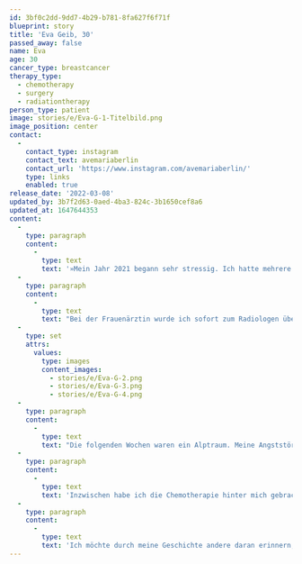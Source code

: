 ```yaml
---
id: 3bf0c2dd-9dd7-4b29-b781-8fa627f6f71f
blueprint: story
title: 'Eva Geib, 30'
passed_away: false
name: Eva
age: 30
cancer_type: breastcancer
therapy_type:
  - chemotherapy
  - surgery
  - radiationtherapy
person_type: patient
image: stories/e/Eva-G-1-Titelbild.png
image_position: center
contact:
  -
    contact_type: instagram
    contact_text: avemariaberlin
    contact_url: 'https://www.instagram.com/avemariaberlin/'
    type: links
    enabled: true
release_date: '2022-03-08'
updated_by: 3b7f2d63-0aed-4ba3-824c-3b1650cef8a6
updated_at: 1647644353
content:
  -
    type: paragraph
    content:
      -
        type: text
        text: '»Mein Jahr 2021 begann sehr stressig. Ich hatte mehrere Projekte am Laufen und war sehr vertieft in eine Studienarbeit. Nachts spürte ich einen stechenden Schmerz in meiner Brust. Ich ignorierte es im Glauben, dass es Verspannungen seien. Während sich nach und nach meine Projekte dem Ende näherten, wurde der Schmerz in meiner linken Brust stärker. Beim Abtasten erstarrte ich – da ist ein Knoten.'
  -
    type: paragraph
    content:
      -
        type: text
        text: "Bei der Frauenärztin wurde ich sofort zum Radiologen überwiesen. Dann die Entwarnung: Es ist nur eine Zyste, die in einem halben Jahr nochmal überprüft werden muss. Die Wochen vergingen, aber der Schmerz wurde immer stärker und der Knoten größer. Da ich irgendwann das Stechen ohne Schmerzmittel nicht mehr aushielt, verlangte ich nach einem zweiten Ultraschallbild. Zuerst wurde ich abgewimmelt, aber zum Glück ließ ich nicht locker und bekam einen weiteren Termin. Von da an ging alles sehr schnell. Zwei Wochen später bekam ich den Biopsie-Befund: Triple-negative Mammakarzinom mit einem Wachstum von 90 Prozent. Ich konnte es nicht glauben! Ich? Ich war doch viel zu jung und lebte zu gesund\_– niemand in meiner Familie war je an Krebs erkrankt."
  -
    type: set
    attrs:
      values:
        type: images
        content_images:
          - stories/e/Eva-G-2.png
          - stories/e/Eva-G-3.png
          - stories/e/Eva-G-4.png
  -
    type: paragraph
    content:
      -
        type: text
        text: "Die folgenden Wochen waren ein Alptraum. Meine Angststörung brach wieder aus und ich sah mich nicht in der Lage eine Chemotherapie durchzustehen. Aber was blieb mir übrig.\_Gemeinsam mit meinen Onkologen entschieden wir, dass ich parallel zur Chemotherapie eine Antidepressiva-Behandlung bekommen soll. Rückblickend war das die beste Entscheidung. Auch wenn es mir wegen der Chemo körperlich manchmal nicht so gut ging, wurde ich von Woche zu Woche immer zuversichtlicher und konnte besser mit meiner Erkrankung umgehen."
  -
    type: paragraph
    content:
      -
        type: text
        text: 'Inzwischen habe ich die Chemotherapie hinter mich gebracht und der Tumor ist dadurch komplett verschwunden. Eine Operation und die Bestrahlung stehen zwar noch vor mir, aber ich bin jetzt schon unendlich dankbar, dass die Behandlung so gut angesprungen ist.'
  -
    type: paragraph
    content:
      -
        type: text
        text: 'Ich möchte durch meine Geschichte andere daran erinnern, dass man für seine Gesundheit einstehen muss. Lasst euch nicht bei Ärzten abwimmeln und geht zu euren Vorsorgeuntersuchungen! Sie können Leben retten.«'
---
```

